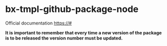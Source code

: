 # bx-tmpl-github-package-node

Official documentation [https://#](here)

**It is important to remember that every time a new version of the package is to be released the version number must be updated.**
